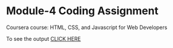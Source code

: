 
<h1>Module-4 Coding Assignment</h1>

<p>Coursera course: HTML, CSS, and Javascript for Web Developers</p>

<p> To see the output <a href="https://srinirajaram.github.io/Coursera-HTML-CSS-and-JavaScript-for-Web-Developers/Assignments/Module-4/index.html">CLICK HERE<a> </p>

